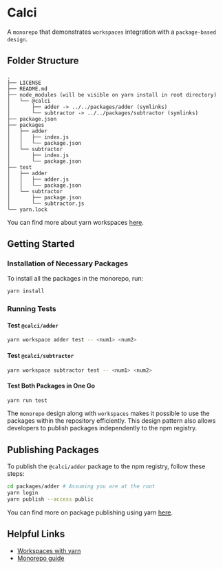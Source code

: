 # Calci

A `monorepo` that demonstrates `workspaces` integration with a `package-based design`.

## Folder Structure
```
.
├── LICENSE
├── README.md
├── node_modules (will be visible on yarn install in root directory)
│   └── @calci
│       ├── adder -> ../../packages/adder (symlinks)
│       └── subtractor -> ../../packages/subtractor (symlinks)
├── package.json
├── packages
│   ├── adder
│   │   ├── index.js
│   │   └── package.json
│   └── subtractor
│       ├── index.js
│       └── package.json
├── test
│   ├── adder
│   │   ├── adder.js
│   │   └── package.json
│   └── subtractor
│       ├── package.json
│       └── subtractor.js
└── yarn.lock
```

You can find more about yarn workspaces [here](https://yarnpkg.com/features/workspaces).

## Getting Started

### Installation of Necessary Packages
To install all the packages in the monorepo, run:
```sh
yarn install
```

### Running Tests

#### Test `@calci/adder`
```sh
yarn workspace adder test -- <num1> <num2>
```

#### Test `@calci/subtractor`
```sh
yarn workspace subtractor test -- <num1> <num2>
```

#### Test Both Packages in One Go
```sh
yarn run test
```

The `monorepo` design along with `workspaces` makes it possible to use the packages within the repository efficiently. This design pattern also allows developers to publish packages independently to the npm registry.

## Publishing Packages
To publish the `@calci/adder` package to the npm registry, follow these steps:
```sh
cd packages/adder # Assuming you are at the root
yarn login
yarn publish --access public
```

You can find more on package publishing using yarn [here](https://classic.yarnpkg.com/lang/en/docs/cli/publish/).

## Helpful Links
- [Workspaces with yarn](https://medium.com/tribalscale/using-yarn-workspaces-to-create-a-monorepo-33203152d0c6)
- [Monorepo guide](https://monorepo.tools/)